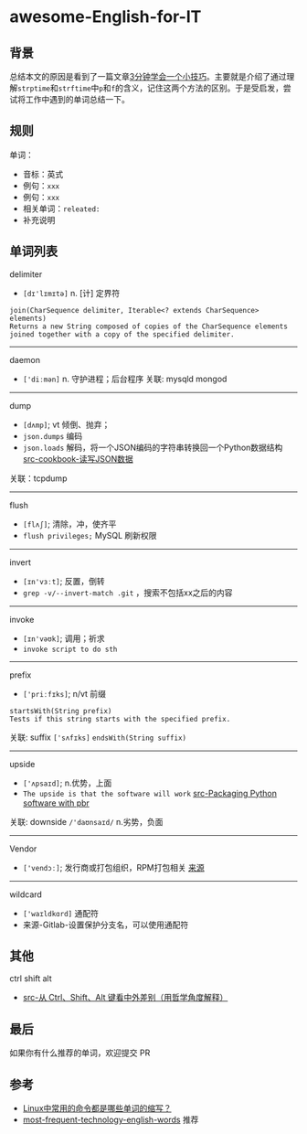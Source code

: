 # awesome-English-for-IT

## 背景

总结本文的原因是看到了一篇文章[3分钟学会一个小技巧](https://mp.weixin.qq.com/s?__biz=MjM5MzgyODQxMQ==&mid=2650369197&idx=1&sn=0057a786cb28f9d264e8bdd5ed0a0d15&chksm=be9cd7f989eb5eefa012a502def9c071ac790e70162ec525c8dc43b087c961648ee1a9bb6264&mpshare=1&scene=1&srcid=1115C4UhHFYie2bJLm4K8erU#rd)。主要就是介绍了通过理解`strptime`和`strftime`中`p`和`f`的含义，记住这两个方法的区别。于是受启发，尝试将工作中遇到的单词总结一下。

## 规则

单词：
- 音标：英式
- 例句：`xxx`
- 例句：`xxx`
- 相关单词：`releated:`
- 补充说明

## 单词列表

delimiter
- `[dɪ'lɪmɪtə]` n. [计] 定界符
```
join(CharSequence delimiter, Iterable<? extends CharSequence> elements)
Returns a new String composed of copies of the CharSequence elements joined together with a copy of the specified delimiter.
```

---

daemon
-  `['diːmən]` n. 守护进程；后台程序
关联: mysqld mongod

---

dump 
- `[dʌmp]`; vt 倾倒、抛弃；
- `json.dumps` 编码
- `json.loads` 解码，将一个JSON编码的字符串转换回一个Python数据结构 [src-cookbook-读写JSON数据](https://python3-cookbook.readthedocs.io/zh_CN/latest/c06/p02_read-write_json_data.html)

关联：tcpdump

---

flush 
- `[flʌʃ]`; 清除，冲，使齐平 
- `flush privileges;` MySQL 刷新权限

---

invert 
- `[ɪn'vɜːt]`; 反置，倒转 
- `grep -v/--invert-match .git` ，搜索不包括xx之后的内容

---

invoke 
- `[ɪn'vəʊk]`; 调用；祈求 
- `invoke script to do sth` 

---

prefix 
- `['priːfɪks]`; n/vt 前缀

```
startsWith(String prefix)
Tests if this string starts with the specified prefix.
```

关联: suffix  `['sʌfɪks]` `endsWith(String suffix)`

---

upside 
- `['ʌpsaɪd]`; n.优势，上面 
- `The upside is that the software will work` [src-Packaging Python software with pbr](https://julien.danjou.info/packaging-python-with-pbr/)

关联: downside  `/'daʊnsaɪd/` n.劣势，负面 

---

Vendor 
- `['vendɔː]`; 发行商或打包组织，RPM打包相关 [来源](http://hlee.iteye.com/blog/343499)

---

wildcard 
- `['waɪldkɑrd]` 通配符 
- 来源-Gitlab-设置保护分支名，可以使用通配符

## 其他

ctrl shift alt
- [src-从 Ctrl、Shift、Alt 键看中外差别（用哲学角度解释）](https://mp.weixin.qq.com/s?__biz=MzI5MDM4NTYwOA==&mid=2247486712&idx=1&sn=6c1503b9338f082e298df075bd260ae8&chksm=ec21f75fdb567e49a94b3ab0a46df255189c835acb0a8ea6b45bafd23f98026c5b2ce7269403&mpshare=1&scene=1&srcid=#rd)

## 最后

如果你有什么推荐的单词，欢迎提交 PR

## 参考

- [Linux中常用的命令都是哪些单词的缩写？](https://www.zhihu.com/question/49073893)
- [most-frequent-technology-english-words](https://github.com/Wei-Xia/most-frequent-technology-english-words) 推荐
